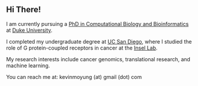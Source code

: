 ## Hi There!

I am currently pursuing a [PhD in Computational Biology and Bioinformatics](https://genome.duke.edu/education/CBB) at [Duke University](http://duke.edu).

I completed my undergraduate degree at [UC San Diego](http://ucsd.edu), where I studied the role of G protein-coupled receptors in cancer at the [Insel Lab](http://insellab.ucsd.edu).

My research interests include cancer genomics, translational research, and machine learning.


You can reach me at: kevinmoyung (at) gmail (dot) com




